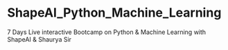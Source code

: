 # ShapeAI_Python_Machine_Learning
7 Days Live interactive Bootcamp on Python &amp; Machine Learning with ShapeAI &amp; Shaurya Sir
